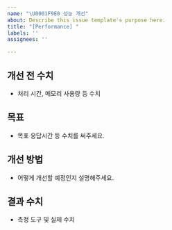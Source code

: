 ```yaml
---
name: "\U0001F9E0 성능 개선"
about: Describe this issue template's purpose here.
title: "[Performance] "
labels: ''
assignees: ''

---
```


## 개선 전 수치

- 처리 시간, 메모리 사용량 등 수치

## 목표

- 목표 응답시간 등 수치를 써주세요.

## 개선 방법

- 어떻게 개선할 예정인지 설명해주세요.

## 결과 수치

- 측정 도구 및 실제 수치
